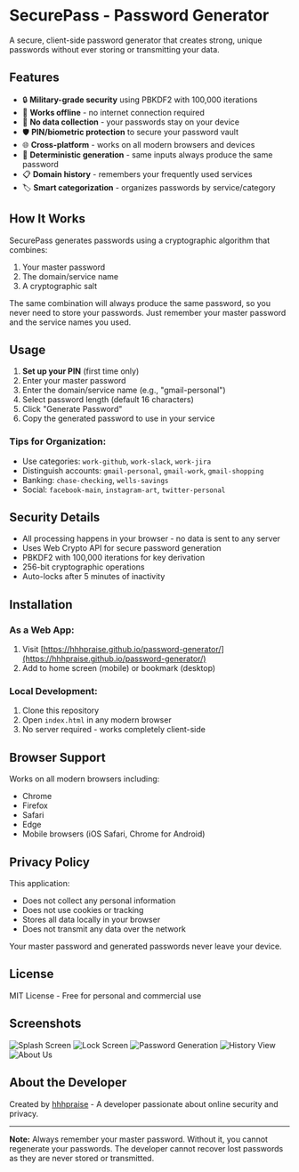 # SecurePass - Password Generator

A secure, client-side password generator that creates strong, unique passwords without ever storing or transmitting your data.

## Features

- 🔒 **Military-grade security** using PBKDF2 with 100,000 iterations
- 📱 **Works offline** - no internet connection required
- 💾 **No data collection** - your passwords stay on your device
- 🛡️ **PIN/biometric protection** to secure your password vault
- 🌐 **Cross-platform** - works on all modern browsers and devices
- 🔄 **Deterministic generation** - same inputs always produce the same password
- 📋 **Domain history** - remembers your frequently used services
- 🏷️ **Smart categorization** - organizes passwords by service/category

## How It Works

SecurePass generates passwords using a cryptographic algorithm that combines:
1. Your master password
2. The domain/service name
3. A cryptographic salt

The same combination will always produce the same password, so you never need to store your passwords. Just remember your master password and the service names you used.

## Usage

1. **Set up your PIN** (first time only)
2. Enter your master password
3. Enter the domain/service name (e.g., "gmail-personal")
4. Select password length (default 16 characters)
5. Click "Generate Password"
6. Copy the generated password to use in your service

### Tips for Organization:
- Use categories: `work-github`, `work-slack`, `work-jira`
- Distinguish accounts: `gmail-personal`, `gmail-work`, `gmail-shopping`
- Banking: `chase-checking`, `wells-savings`
- Social: `facebook-main`, `instagram-art`, `twitter-personal`

## Security Details

- All processing happens in your browser - no data is sent to any server
- Uses Web Crypto API for secure password generation
- PBKDF2 with 100,000 iterations for key derivation
- 256-bit cryptographic operations
- Auto-locks after 5 minutes of inactivity

## Installation

### As a Web App:
1. Visit [https://hhhpraise.github.io/password-generator/](https://hhhpraise.github.io/password-generator/)
2. Add to home screen (mobile) or bookmark (desktop)

### Local Development:
1. Clone this repository
2. Open `index.html` in any modern browser
3. No server required - works completely client-side

## Browser Support

Works on all modern browsers including:
- Chrome
- Firefox
- Safari
- Edge
- Mobile browsers (iOS Safari, Chrome for Android)

## Privacy Policy

This application:
- Does not collect any personal information
- Does not use cookies or tracking
- Stores all data locally in your browser
- Does not transmit any data over the network

Your master password and generated passwords never leave your device.

## License

MIT License - Free for personal and commercial use

## Screenshots

![Splash Screen](./images/img_4.png) <!-- Replace with actual screenshots -->
![Lock Screen](./images/img_3.png)
![Password Generation](./images/img.png)
![History View](./images/img_6.png)
![About Us](./images/img_5.png)

## About the Developer

Created by [hhhpraise](https://github.com/hhhpraise) - A developer passionate about online security and privacy.

---

**Note:** Always remember your master password. Without it, you cannot regenerate your passwords. The developer cannot recover lost passwords as they are never stored or transmitted.